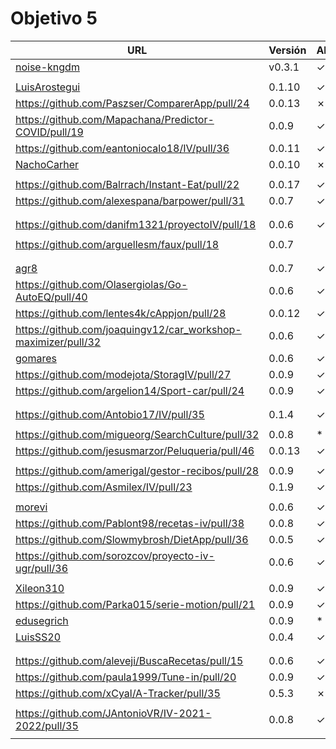 # Objetivo 5

| URL                                                                 | Versión | Alcanzado |
|---------------------------------------------------------------------|---------|-----------|
| [noise-kngdm](https://github.com/noise-kngdm/music-matcher/pull/26) | v0.3.1  | ✓         |
| <!-- Enlace de Esturillo98 -->                                      |         |           |
| [LuisArostegui](https://github.com/LuisArostegui/MyWallet/pull/35)  | 0.1.10  | ✓         |
| https://github.com/Paszser/ComparerApp/pull/24                      | 0.0.13  | ✗         |
| https://github.com/Mapachana/Predictor-COVID/pull/19                | 0.0.9   | ✓         |
| https://github.com/eantoniocalo18/IV/pull/36                        | 0.0.11  | ✓         |
| [NachoCarher](https://github.com/NachoCarher/MyHams/pull/31)        | 0.0.10  | ✗         |
| <!-- Enlace de C L A -->                                            |         |           |
| https://github.com/Balrrach/Instant-Eat/pull/22                     | 0.0.17  | ✓         |
| https://github.com/alexespana/barpower/pull/31                      | 0.0.7   | ✓         |
| <!-- Enlace de Javierexmar -->                                      |         |           |
| <!-- Enlace de MarinoFajardo -->                                    |         |           |
| https://github.com/danifm1321/proyectoIV/pull/18                    | 0.0.6   | ✓         |
| <!-- Enlace de josevilchez247 -->                                   |         |           |
| https://github.com/arguellesm/faux/pull/18                          | 0.0.7   |           |
| <!-- Enlace de DFolchA -->                                          |         |           |
| <!-- Enlace de JaimeGM96 -->                                        |         |           |
| [agr8](https://github.com/agr8/Planner-IV/pull/26)                  | 0.0.7   | ✓         |
| https://github.com/Olasergiolas/Go-AutoEQ/pull/40                   | 0.0.6   | ✓         |
| https://github.com/lentes4k/cAppjon/pull/28                         | 0.0.12  | ✓         |
| https://github.com/joaquingv12/car_workshop-maximizer/pull/32       | 0.0.6   | ✓         |
| [gomares](https://github.com/gomares/More-mangas/pull/31)           | 0.0.6   | ✓         |
| https://github.com/modejota/StoragIV/pull/27                        | 0.0.9   | ✓         |
| https://github.com/argelion14/Sport-car/pull/24                     | 0.0.9   | ✓         |
| <!-- Enlace de juanmihdz -->                                        |         |           |
| <!-- Enlace de venrra -->                                           |         |           |
| https://github.com/Antobio17/IV/pull/35                             | 0.1.4   | ✓         |
| <!-- Enlace de manujurado1 -->                                      |         |           |
| https://github.com/migueorg/SearchCulture/pull/32                   | 0.0.8   | *         |
| https://github.com/jesusmarzor/Peluqueria/pull/46                   | 0.0.13  | ✓         |
| <!-- Enlace de francisco3207 -->                                    |         |           |
| https://github.com/amerigal/gestor-recibos/pull/28                  | 0.0.9   | ✓         |
| https://github.com/Asmilex/IV/pull/23                               | 0.1.9   | ✓         |
| <!-- Enlace de ismaelmontesinos -->                                 |         |           |
| [morevi](https://github.com/morevi/jobcontrol/pull/58)              | 0.0.6   | ✓         |
| https://github.com/Pablont98/recetas-iv/pull/38                     | 0.0.8   | ✓         |
| https://github.com/Slowmybrosh/DietApp/pull/36                      | 0.0.5   | ✓         |
| https://github.com/sorozcov/proyecto-iv-ugr/pull/36                 | 0.0.6   | ✓         |
| <!-- Enlace de jlortega00 -->                                       |         |           |
| [Xileon310](https://github.com/Xileon310/GoParty/pull/39)           | 0.0.9   | ✓         |
| https://github.com/Parka015/serie-motion/pull/21                    | 0.0.9   | ✓         |
| [edusegrich](https://github.com/edusegrich/OpoTests/pull/34)        | 0.0.9   | *         |
| [LuisSS20](https://github.com/LuisSS20/DontWait/pull/24)            | 0.0.4   | ✓         |
| <!-- Enlace de juanfran00 -->                                       |         |           |
| <!-- Enlace de Albertotc99 -->                                      |         |           |
| https://github.com/aleveji/BuscaRecetas/pull/15                     | 0.0.6   | ✓         |
| https://github.com/paula1999/Tune-in/pull/20                        | 0.0.9   | ✓         |
| https://github.com/xCyal/A-Tracker/pull/35                          | 0.5.3   | ✗         |
| <!-- Enlace de vlljuan99 -->                                        |         |           |
| https://github.com/JAntonioVR/IV-2021-2022/pull/35                  | 0.0.8   | ✓         |
| <!-- Enlace de pablozafra97 -->                                     |         |           |
